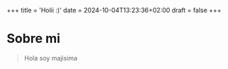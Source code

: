 +++
title = 'Holii :)'
date = 2024-10-04T13:23:36+02:00
draft = false
+++

# Sobre mi

> Hola soy majisima
